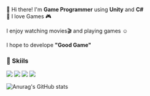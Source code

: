 👀 Hi there! I'm **Game Programmer** using **Unity** and **C#**
<br>💓 I love Games 🎮

I enjoy watching movies🎬 and playing games ☺️

I hope to develope **"Good Game"**

### 💪 Skiils

<img src="https://img.shields.io/badge/Unity-36566F?style=plastic&logo=Unity&logoColor=white"/> <img src="https://img.shields.io/badge/c++-00599C?style=plastic&logo=c%2B%2B&logoColor=white"/> <img src="https://img.shields.io/badge/c%23-%23239120.svg?style=plastic&logo=c-sharp&logoColor=white"/> <img src="https://img.shields.io/badge/GitHub-181717.svg?style=plastic&logo=github&logoColor=white"/></a>

<!---
YeseulLee-lab/YeseulLee-lab is a ✨ special ✨ repository because its `README.md` (this file) appears on your GitHub profile.
You can click the Preview link to take a look at your changes.
--->

![Anurag's GitHub stats](https://github-readme-stats.vercel.app/api?username=YeseulLee-lab&&show_icons=true&theme=radical)
